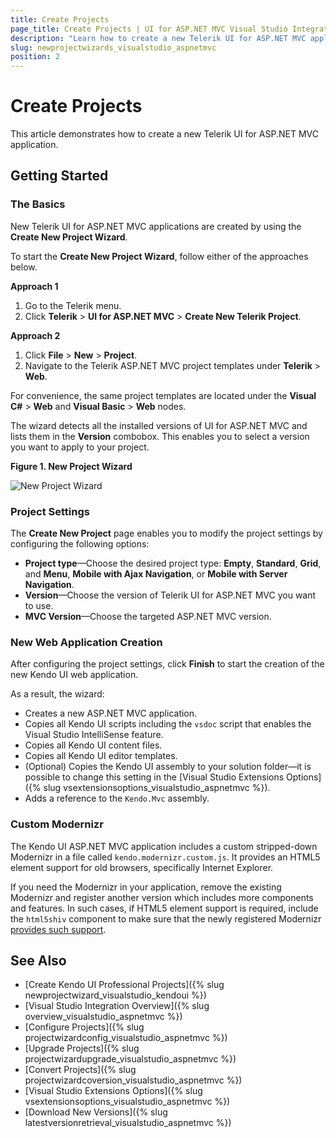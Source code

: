 ```yaml
---
title: Create Projects
page_title: Create Projects | UI for ASP.NET MVC Visual Studio Integration
description: "Learn how to create a new Telerik UI for ASP.NET MVC application."
slug: newprojectwizards_visualstudio_aspnetmvc
position: 2
---
```


# Create Projects

This article demonstrates how to create a new Telerik UI for ASP.NET MVC application.

## Getting Started

### The Basics

New Telerik UI for ASP.NET MVC applications are created by using the **Create New Project Wizard**.

To start the **Create New Project Wizard**, follow either of the approaches below.

**Approach 1**   

1. Go to the Telerik menu.   
2. Click **Telerik** > **UI for ASP.NET MVC** > **Create New Telerik Project**.

**Approach 2**

1. Click **File** > **New** > **Project**.     
2. Navigate to the Telerik ASP.NET MVC project templates under **Telerik** > **Web**.

For convenience, the same project templates are located under the **Visual C#** > **Web** and **Visual Basic** > **Web** nodes.

The wizard detects all the installed versions of UI for ASP.NET MVC and lists them in the **Version** combobox. This enables you to select a version you want to apply to your project.

**Figure 1. New Project Wizard**

![New Project Wizard](/vs-integration/images/new_project.png)

### Project Settings

The **Create New Project** page enables you to modify the project settings by configuring the following options:

* **Project type**&mdash;Choose the desired project type: **Empty**, **Standard**, **Grid**, and **Menu**, **Mobile with Ajax Navigation**, or **Mobile with Server Navigation**.
* **Version**&mdash;Choose the version of Telerik UI for ASP.NET MVC you want to use.
* **MVC Version**&mdash;Choose the targeted ASP.NET MVC version.

### New Web Application Creation

After configuring the project settings, click **Finish** to start the creation of the new Kendo UI web application.

As a result, the wizard:  
* Creates a new ASP.NET MVC application.
* Copies all Kendo UI scripts including the `vsdoc` script that enables the Visual Studio IntelliSense feature.
* Copies all Kendo UI content files.
* Copies all Kendo UI editor templates.
* (Optional) Copies the Kendo UI assembly to your solution folder&mdash;it is possible to change this setting in the [Visual Studio Extensions Options]({% slug vsextensionsoptions_visualstudio_aspnetmvc %}).
* Adds a reference to the `Kendo.Mvc` assembly.

### Custom Modernizr

The Kendo UI ASP.NET MVC application includes a custom stripped-down Modernizr in a file called `kendo.modernizr.custom.js`. It provides an HTML5 element support for old browsers, specifically Internet Explorer.

If you need the Modernizr in your application, remove the existing Modernizr and register another version which includes more components and features. In such cases, if HTML5 element support is required, include the `html5shiv` component to make sure that the newly registered Modernizr [provides such support](http://modernizr.com/docs/#html5inie).

## See Also

* [Create Kendo UI Professional Projects]({% slug newprojectwizard_visualstudio_kendoui %})
* [Visual Studio Integration Overview]({% slug overview_visualstudio_aspnetmvc %})
* [Configure Projects]({% slug projectwizardconfig_visualstudio_aspnetmvc %})
* [Upgrade Projects]({% slug projectwizardupgrade_visualstudio_aspnetmvc %})
* [Convert Projects]({% slug projectwizardcoversion_visualstudio_aspnetmvc %})
* [Visual Studio Extensions Options]({% slug vsextensionsoptions_visualstudio_aspnetmvc %})
* [Download New Versions]({% slug latestversionretrieval_visualstudio_aspnetmvc %})
